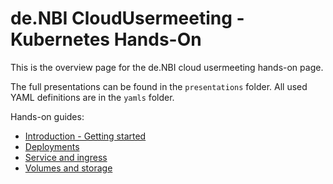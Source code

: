 # de.NBI CloudUsermeeting - Kubernetes Hands-On

This is the overview page for the de.NBI cloud usermeeting hands-on page.

The full presentations can be found in the `presentations` folder.
All used YAML definitions are in the `yamls` folder.

Hands-on guides:

- [Introduction - Getting started](Kubernetes-1-GettingStarted.md)
- [Deployments](Kubernetes-2-Deployments.md)
- [Service and ingress](Kubernetes-3-Networking.md)
- [Volumes and storage](Kubernetes-4-Storage.md)
